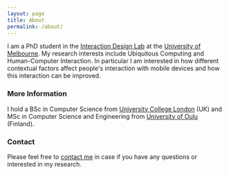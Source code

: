 ```yaml
---
layout: page
title: About
permalink: /about/
---
```


I am a PhD student in the [Interaction Design Lab](http://www.cis.unimelb.edu.au/research/groups/interaction-design/) at the [University of Melbourne](http://www.unimelb.edu.au/). My research interests include Ubiquitous Computing and Human-Computer Interaction. In particular I am interested in how different contextual factors affect people's interaction with mobile devices and how this interaction can be improved.

### More Information

I hold a BSc in Computer Science from [University College London](https://www.ucl.ac.uk/) (UK) and MSc in Computer Science and Engineering from [University of Oulu](http://www.oulu.fi/university/) (Finland).

### Contact
Please feel free to [contact me](mailto:z.sarsenbayeva@student.unimelb.edu.au) in case if you have any questions or interested in my research.